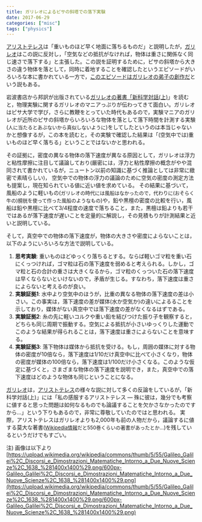```yaml
---
title: ガリレオによるピサの斜塔での落下実験
date: 2017-06-29
categories: ["misc"]
tags: ["physics"]
---
```


[アリストテレス](https://ja.wikipedia.org/wiki/%E3%82%A2%E3%83%AA%E3%82%B9%E3%83%88%E3%83%86%E3%83%AC%E3%82%B9)は「重いものほど早く地面に落ちるものだ」と説明したが，[ガリレオ](https://ja.wikipedia.org/wiki/%E3%82%AC%E3%83%AA%E3%83%AC%E3%82%AA%E3%83%BB%E3%82%AC%E3%83%AA%E3%83%AC%E3%82%A4)はこの説に反対し，「空気などの抵抗がなければ，物体は重さに関係なく同じ速さで落下する」と主張した。この説を証明するために，ピサの斜塔から大きさの違う物体を落として，同時に着地することを確認したというエピソードがいろいろな本に書かれている一方で，[このエピソードはガリレオの弟子の創作だ](https://ja.wikipedia.org/wiki/%E3%82%AC%E3%83%AA%E3%83%AC%E3%82%AA%E3%83%BB%E3%82%AC%E3%83%AA%E3%83%AC%E3%82%A4)という説もある。
<!--more-->

岩波書店から邦訳が出版されている[ガリレオの著書「新科学対話(上)](https://www.iwanami.co.jp/book/b246998.html)」を読むと，物理実験に関するガリレオのマニアっぷりが伝わってきて面白い。ガリレオはピサ大学で学び，さらに教鞭をとっていた時代もあるので，実験マニアのガリレオが近所のピサの斜塔からいろいろな物体を落として落下時間を計測する実験(<font size="-1">人に当たるとあぶないから真似しないように</font>)をしてしたというのは本当じゃないかと想像するが，この本を読むと，その実験で確認した結果は「(空気中では)重いものほど早く落ちる」ということではないかと思われる。

その証拠に，密度の異なる物体の落下速度が異なる原因として，ガリレオは浮力と粘性摩擦に注目して議論しており(厳密には，浮力と粘性摩擦の概念がやや混同されて書かれているが，ニュートン以前の知識に基づく推論としては非常に緻密で素晴らしい)，
空気中での物体の浮力の議論のために空気の密度の測定方法も提案し，現在知られている値に近い値を求めている。
その結果に基づいて，風船のように軽いもの(<font size="-1">ガリレオの時代には風船はなかったので，代わりに(おそらく牛の)膀胱を使って作った風船のようなもの</font>)や，鉛や黒檀の密度の比較を行い，風船は鉛や黒檀に比べて3/4程度の速度で落ちること，また，黒檀は鉛よりも若干ではあるが落下速度が遅いことを定量的に解説し，その見積もりが計測結果と近いと説明している。

そして，真空中での物体の落下速度が，物体の大きさや密度によらないことは，以下のようにいろいろな方法で説明している。

1. **思考実験**: 重いものほどゆっくり落ちるとする。ならば軽いゴマ粒を重い石にくっつければ，ゴマ粒は石の落下速度を弱めると考えられる。しかし，ゴマ粒と石の合計の重さは大きくなるから，ゴマ粒のくっついた石の落下速度は早くならないといけないので，矛盾が生じる。すなわち，落下速度は重さによらないと考えるのが良い。
2. **実験証拠1**: 水中より空気中のほうが，比重の異なる物体の落下速度の差は小さい。この事実は，落下速度の差が媒体(水か空気か)の違いによるることを示しており，媒体がない真空中では落下速度の差がなくなるはずである。
3. **実験証拠2**: 糸の先に軽いコルクや重い鉛を結びつけた振り子を観察すると，どちらも同じ周期で振動する。空気による抵抗が小さいゆっくりした運動でこのような結果が得られることは，落下速度は重さによらないことを意味する。
4. **実験証拠3**: 落下物体は媒体から抵抗を受ける。もし，周囲の媒体に対する物体の密度が10倍なら，落下速度は1/10だけ真空中に比べて小さくなり，物体の密度が媒体の100倍なら，落下速度は1/100だけ小さくなる。このような仮定に基づくと，さまざまな物体の落下速度を説明でき，また，真空中での落下速度はどのような物体も同じということになる。

[ガリレオ](https://ja.wikipedia.org/wiki/%E3%82%AC%E3%83%AA%E3%83%AC%E3%82%AA%E3%83%BB%E3%82%AC%E3%83%AA%E3%83%AC%E3%82%A4)は，[アリストテレス](https://ja.wikipedia.org/wiki/%E3%82%A2%E3%83%AA%E3%82%B9%E3%83%88%E3%83%86%E3%83%AC%E3%82%B9)の様々な説に対して多くの反論をしているが，「新科学対話(上)」には「私の感服するアリストテレス — 殊に彼は，幾分でも考察に値すると思った問題は如何なるものでも論議することを欠かさなかったのですから…」という下りもあるので，非常に尊敬していたのではと思われる。
実際，アリストテレスはガリレオよりも2,000年も前の人物だから，議論するに値する莫大な著書(<font size="-1">[Wikipedia情報](https://ja.wikipedia.org/wiki/%E3%82%A2%E3%83%AA%E3%82%B9%E3%83%88%E3%83%86%E3%83%AC%E3%82%B9)だと550巻くらいの著書があったとか…</font>)を残しているというだけでもすごい。

注) 画像は以下より
[https://upload.wikimedia.org/wikipedia/commons/thumb/5/55/Galileo_Galilei%2C_Discorsi_e_Dimostrazioni_Matematiche_Intorno_a_Due_Nuove_Scienze%2C_1638_%281400x1400%29.png/600px-Galileo_Galilei%2C_Discorsi_e_Dimostrazioni_Matematiche_Intorno_a_Due_Nuove_Scienze%2C_1638_%281400x1400%29.png](https://upload.wikimedia.org/wikipedia/commons/thumb/5/55/Galileo_Galilei%2C_Discorsi_e_Dimostrazioni_Matematiche_Intorno_a_Due_Nuove_Scienze%2C_1638_%281400x1400%29.png/600px-Galileo_Galilei%2C_Discorsi_e_Dimostrazioni_Matematiche_Intorno_a_Due_Nuove_Scienze%2C_1638_%281400x1400%29.png)

